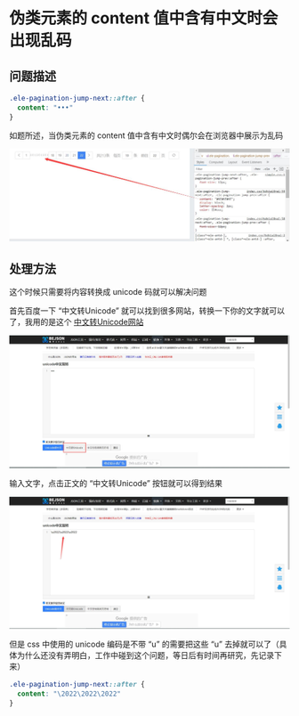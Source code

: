 # 伪类元素的 content 值中含有中文时会出现乱码

## 问题描述

```css
.ele-pagination-jump-next::after {
  content: "•••"
}
```

如题所述，当伪类元素的 content 值中含有中文时偶尔会在浏览器中展示为乱码

![](imgs/1.jpg)

## 处理方法

这个时候只需要将内容转换成 unicode 码就可以解决问题

首先百度一下 “中文转Unicode” 就可以找到很多网站，转换一下你的文字就可以了，我用的是这个 [中文转Unicode网站](https://www.bejson.com/convert/unicode_chinese/)

![](imgs/2.jpg)

输入文字，点击正文的 “中文转Unicode” 按钮就可以得到结果

![](imgs/3.jpg)

但是 css 中使用的 unicode 编码是不带 “u” 的需要把这些 “u” 去掉就可以了（具体为什么还没有弄明白，工作中碰到这个问题，等日后有时间再研究，先记录下来）

```css
.ele-pagination-jump-next::after {
  content: "\2022\2022\2022"
}
```